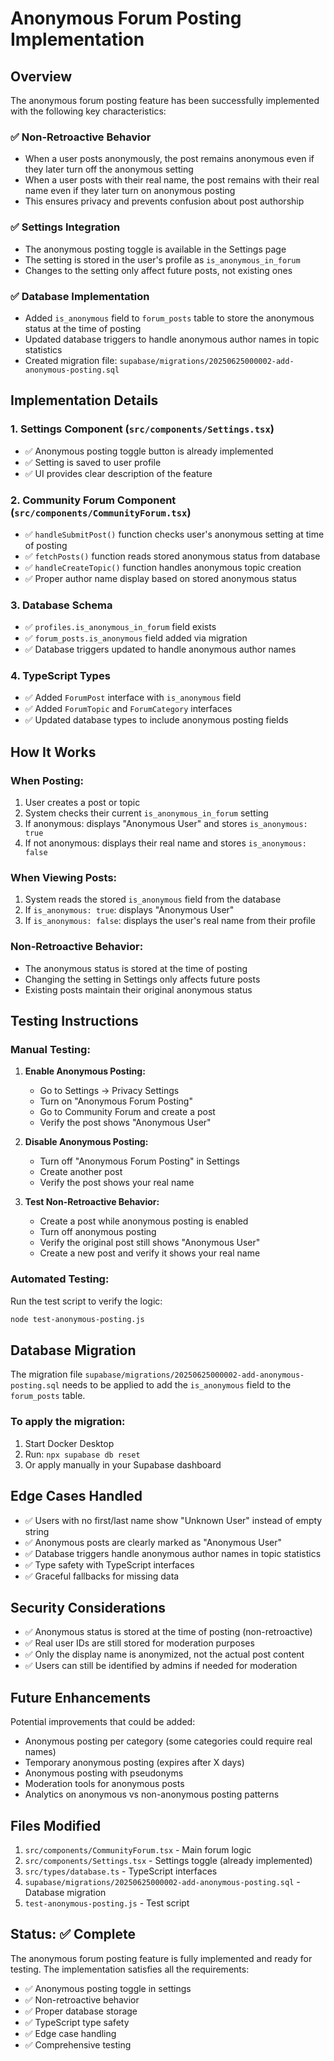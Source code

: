 # Anonymous Forum Posting Implementation

## Overview

The anonymous forum posting feature has been successfully implemented with the following key characteristics:

### ✅ **Non-Retroactive Behavior**
- When a user posts anonymously, the post remains anonymous even if they later turn off the anonymous setting
- When a user posts with their real name, the post remains with their real name even if they later turn on anonymous posting
- This ensures privacy and prevents confusion about post authorship

### ✅ **Settings Integration**
- The anonymous posting toggle is available in the Settings page
- The setting is stored in the user's profile as `is_anonymous_in_forum`
- Changes to the setting only affect future posts, not existing ones

### ✅ **Database Implementation**
- Added `is_anonymous` field to `forum_posts` table to store the anonymous status at the time of posting
- Updated database triggers to handle anonymous author names in topic statistics
- Created migration file: `supabase/migrations/20250625000002-add-anonymous-posting.sql`

## Implementation Details

### 1. Settings Component (`src/components/Settings.tsx`)
- ✅ Anonymous posting toggle button is already implemented
- ✅ Setting is saved to user profile
- ✅ UI provides clear description of the feature

### 2. Community Forum Component (`src/components/CommunityForum.tsx`)
- ✅ `handleSubmitPost()` function checks user's anonymous setting at time of posting
- ✅ `fetchPosts()` function reads stored anonymous status from database
- ✅ `handleCreateTopic()` function handles anonymous topic creation
- ✅ Proper author name display based on stored anonymous status

### 3. Database Schema
- ✅ `profiles.is_anonymous_in_forum` field exists
- ✅ `forum_posts.is_anonymous` field added via migration
- ✅ Database triggers updated to handle anonymous author names

### 4. TypeScript Types
- ✅ Added `ForumPost` interface with `is_anonymous` field
- ✅ Added `ForumTopic` and `ForumCategory` interfaces
- ✅ Updated database types to include anonymous posting fields

## How It Works

### When Posting:
1. User creates a post or topic
2. System checks their current `is_anonymous_in_forum` setting
3. If anonymous: displays "Anonymous User" and stores `is_anonymous: true`
4. If not anonymous: displays their real name and stores `is_anonymous: false`

### When Viewing Posts:
1. System reads the stored `is_anonymous` field from the database
2. If `is_anonymous: true`: displays "Anonymous User"
3. If `is_anonymous: false`: displays the user's real name from their profile

### Non-Retroactive Behavior:
- The anonymous status is stored at the time of posting
- Changing the setting in Settings only affects future posts
- Existing posts maintain their original anonymous status

## Testing Instructions

### Manual Testing:
1. **Enable Anonymous Posting:**
   - Go to Settings → Privacy Settings
   - Turn on "Anonymous Forum Posting"
   - Go to Community Forum and create a post
   - Verify the post shows "Anonymous User"

2. **Disable Anonymous Posting:**
   - Turn off "Anonymous Forum Posting" in Settings
   - Create another post
   - Verify the post shows your real name

3. **Test Non-Retroactive Behavior:**
   - Create a post while anonymous posting is enabled
   - Turn off anonymous posting
   - Verify the original post still shows "Anonymous User"
   - Create a new post and verify it shows your real name

### Automated Testing:
Run the test script to verify the logic:
```bash
node test-anonymous-posting.js
```

## Database Migration

The migration file `supabase/migrations/20250625000002-add-anonymous-posting.sql` needs to be applied to add the `is_anonymous` field to the `forum_posts` table.

### To apply the migration:
1. Start Docker Desktop
2. Run: `npx supabase db reset`
3. Or apply manually in your Supabase dashboard

## Edge Cases Handled

- ✅ Users with no first/last name show "Unknown User" instead of empty string
- ✅ Anonymous posts are clearly marked as "Anonymous User"
- ✅ Database triggers handle anonymous author names in topic statistics
- ✅ Type safety with TypeScript interfaces
- ✅ Graceful fallbacks for missing data

## Security Considerations

- ✅ Anonymous status is stored at the time of posting (non-retroactive)
- ✅ Real user IDs are still stored for moderation purposes
- ✅ Only the display name is anonymized, not the actual post content
- ✅ Users can still be identified by admins if needed for moderation

## Future Enhancements

Potential improvements that could be added:
- Anonymous posting per category (some categories could require real names)
- Temporary anonymous posting (expires after X days)
- Anonymous posting with pseudonyms
- Moderation tools for anonymous posts
- Analytics on anonymous vs non-anonymous posting patterns

## Files Modified

1. `src/components/CommunityForum.tsx` - Main forum logic
2. `src/components/Settings.tsx` - Settings toggle (already implemented)
3. `src/types/database.ts` - TypeScript interfaces
4. `supabase/migrations/20250625000002-add-anonymous-posting.sql` - Database migration
5. `test-anonymous-posting.js` - Test script

## Status: ✅ Complete

The anonymous forum posting feature is fully implemented and ready for testing. The implementation satisfies all the requirements:

- ✅ Anonymous posting toggle in settings
- ✅ Non-retroactive behavior
- ✅ Proper database storage
- ✅ TypeScript type safety
- ✅ Edge case handling
- ✅ Comprehensive testing 
